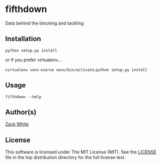 # fifthdown
Data behind the blocking and tackling

## Installation
`python setup.py install`

or if you prefer virtualenv...

`virtualenv venv`
`source venv/bin/activate`
`python setup.py install`

## Usage
`fifthdown --help`

## Author(s)

[Zack White](https://github.com/ZackWhiteIT)

## License

This software is licensed under The MIT License (MIT). See the [LICENSE](LICENSE) file in the top distribution directory for the full license text.
